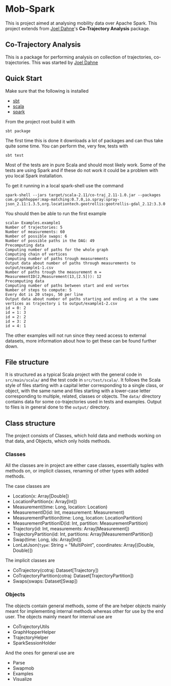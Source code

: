 # Mob-Spark
This is project aimed at analysing mobility data over Apache Spark.
This project extends from [Joel Dahne](https://github.com/Joel-Dahne/co-trajetory-analysis)'s 
**Co-Trajectory Analysis** package.

## Co-Trajectory Analysis
This is a package for performing analysis on collection of
trajectories, co-trajectories. This was started by [Joel Dahne](https://github.com/Joel-Dahne/co-trajetory-analysis)

## Quick Start
Make sure that the following is installed
* [sbt](https://www.scala-sbt.org/)
* [scala](https://www.scala-lang.org/)
* [spark](https://spark.apache.org/)

From the project root build it with

``` shell
sbt package
```

The first time this is done it downloads a lot of packages and can
thus take quite some time. You can perform the, very few, tests with

``` shell
sbt test
```

Most of the tests are in pure Scala and should most likely work. Some
of the tests are using Spark and if these do not work it could be a
problem with you local Spark installation.

To get it running in a local spark-shell use the command

``` shell
spark-shell --jars target/scala-2.11/co-traj_2.11-1.0.jar --packages com.graphhopper:map-matching:0.7.0,io.spray:spray-json_2.11:1.3.5,org.locationtech.geotrellis:geotrellis-gdal_2.12:3.3.0
```

You should then be able to run the first example

```
scala> Examples.example1
Number of trajectories: 5
Number of measurements: 60
Number of possible swaps: 6
Number of possible paths in the DAG: 49
Precomputing data
Computing number of paths for the whole graph
Computing chain of vertices
Computing number of paths trough measurements
Output data about number of paths through measurements to output/example1-1.csv
Number of paths trough the measurement m = MeasurementID(2,Measurement(13,[2.5])): 12
Precomputing data
Computing number of paths between start and end vertex
Number of steps to compute: 5
Every dot is 20 steps, 50 per line
Output data about number of paths starting and ending at a the same vertices as trajectory i to output/example1-2.csv
id = 0: 2
id = 1: 3
id = 2: 2
id = 3: 2
id = 4: 1
```

The other examples will not run since they need access to external
datasets, more information about how to get these can be found further
down.

## File structure
It is structured as a typical Scala project with the general code in
`src/main/scala/` and the test code in `src/test/scala/`. It follows
the Scala style of files starting with a capital letter corresponding
to a single class, or object, with the same name and files starting
with a lower-case letter corresponding to multiple, related, classes
or objects. The `data/` directory contains data for some
co-trajectories used in tests and examples. Output to files is in
general done to the `output/` directory.

## Class structure
The project consists of Classes, which hold data and methods working
on that data, and Objects, which only holds methods.

### Classes
All the classes are in project are either case classes, essentially
tuples with methods on, or implicit classes, renaming of other types
with added methods.

The case classes are
* Location(x: Array[Double])
* LocationPartition(x: Array[Int])
* Measurement(time: Long, location: Location)
* MeasurementID(id: Int, measurement: Measurement)
* MeasurementPartition(time: Long, location: LocationPartition)
* MeasurementPartitionID(id: Int, partition: MeasurementPartition)
* Trajectory(id: Int, measurements: Array[Measurement])
* TrajectoryPartition(id: Int, partitions: Array[MeasurementPartition])
* Swap(time: Long, ids: Array[Int])
* LonLatJson(`type`: String = "MultiPoint", coordinates: Array[(Double, Double)])

The implicit classes are
* CoTrajectory(cotraj: Dataset[Trajectory])
* CoTrajectoryPartition(cotraj: Dataset[TrajectoryPartition])
* Swaps(swaps: Dataset[Swap])
### Objects
The objects contain general methods, some of the are helper objects
mainly meant for implementing internal methods whereas other for use
by the end user. The objects mainly meant for internal use are
* CoTrajectoryUtils
* GraphHopperHelper
* TrajectoryHelper
* SparkSessionHolder

And the ones for general use are
* Parse
* Swapmob
* Examples
* Visualize

